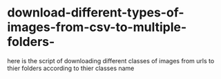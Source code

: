 # download-different-types-of-images-from-csv-to-multiple-folders-
here is the script of downloading different classes of images from urls to thier folders according to thier classes name
